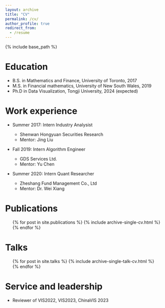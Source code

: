 ```yaml
---
layout: archive
title: "CV"
permalink: /cv/
author_profile: true
redirect_from:
  - /resume
---
```


{% include base_path %}

Education
======
* B.S. in Mathematics and Finance, University of Toronto, 2017
* M.S. in Financial mathematics, University of New South Wales, 2019
* Ph.D in Data Visualization, Tongji University, 2024 (expected)

Work experience
======
* Summer 2017: Intern Industry Analysist
  * Shenwan Hongyuan Securities Research
  * Mentor: Jing Liu

* Fall 2019: Intern Algorithm Engineer
  * GDS Services Ltd.
  * Mentor: Yu Chen

* Summer 2020: Intern Quant Researcher
  * Zheshang Fund Management Co., Ltd
  * Mentor: Dr. Wei Xiang


Publications
======
  <ul>{% for post in site.publications %}
    {% include archive-single-cv.html %}
  {% endfor %}</ul>
  
Talks
======
  <ul>{% for post in site.talks %}
    {% include archive-single-talk-cv.html %}
  {% endfor %}</ul>
  
  
Service and leadership
======
* Reviewer of VIS2022, VIS2023, ChinaVIS 2023
